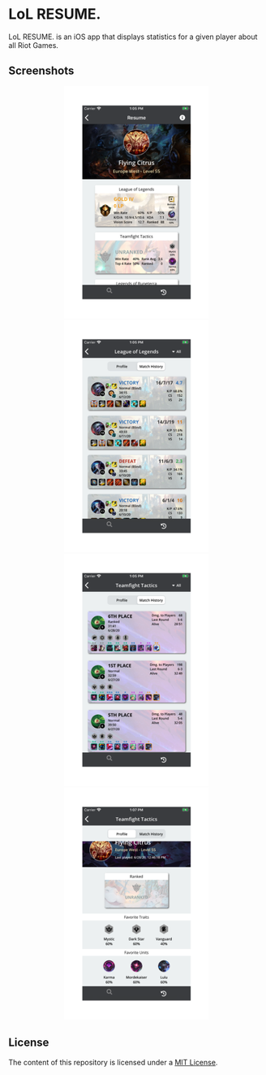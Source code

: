 # LoL RESUME.

LoL RESUME. is an iOS app that displays statistics for a given player about all Riot Games.

## Screenshots

<p align="center">
    <img src="./README-IMAGES/screenshot-resume.png" width="285" height="457">
    <img src="./README-IMAGES/screenshot-match_history_lol.png" width="285" height="457">
    <img src="./README-IMAGES/screenshot-match_history_tft.png" width="285" height="457">
    <img src="./README-IMAGES/screenshot-profile.png" width="285" height="457">
</p>

## License

The content of this repository is licensed under a [MIT License](LICENSE).

